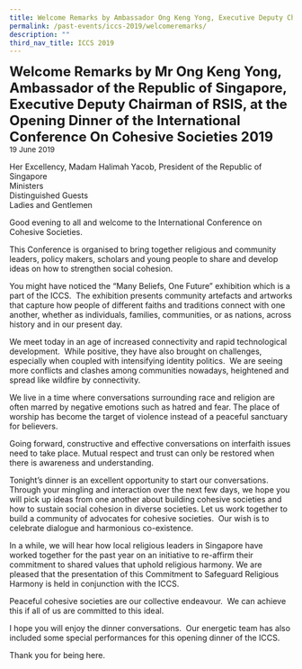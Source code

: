 ```yaml
---
title: Welcome Remarks by Ambassador Ong Keng Yong, Executive Deputy Chairman of RSIS
permalink: /past-events/iccs-2019/welcomeremarks/
description: ""
third_nav_title: ICCS 2019
---
```

**<font size="+2">Welcome Remarks by Mr Ong Keng Yong,  Ambassador of the Republic of Singapore, Executive Deputy Chairman of RSIS, at the Opening Dinner of the International Conference On Cohesive Societies 2019</font>**  
<font size="-1">19 June 2019</font>

Her Excellency, Madam Halimah Yacob, President of the Republic of Singapore                                                                                
Ministers                                          
Distinguished Guests                                 
Ladies and Gentlemen

Good evening to all and welcome to the International Conference on Cohesive Societies.

This Conference is organised to bring together religious and community leaders, policy makers, scholars and young people to share and develop ideas on how to strengthen social cohesion.

You might have noticed the “Many Beliefs, One Future” exhibition which is a part of the ICCS. &nbsp;The exhibition presents community artefacts and artworks that capture how people of different faiths and traditions connect with one another, whether as individuals, families, communities, or as nations, across history and in our present day.

We meet today in an age of increased connectivity and rapid technological development.&nbsp; While positive, they have also brought on challenges, especially when coupled with intensifying identity politics.&nbsp; We are seeing more conflicts and clashes among communities nowadays, heightened and spread like wildfire by connectivity.

We live in a time where conversations surrounding race and religion are often marred by negative emotions such as hatred and fear. The place of worship has become the target of violence instead of a peaceful sanctuary for believers.

Going forward, constructive and effective conversations on interfaith issues need to take place. Mutual respect and trust can only be restored when there is awareness and understanding.

Tonight’s dinner is an excellent opportunity to start our conversations. Through your mingling and interaction over the next few days, we hope you will pick up ideas from one another about building cohesive societies and how to sustain social cohesion in diverse societies. Let us work together to build a community of advocates for cohesive societies.&nbsp; Our wish is to celebrate dialogue and harmonious co-existence.

In a while, we will hear how local religious leaders in Singapore have worked together for the past year on an initiative to re-affirm their commitment to shared values that uphold religious harmony. We are pleased that the presentation of this Commitment to Safeguard Religious Harmony is held in conjunction with the ICCS.

Peaceful cohesive societies are our collective endeavour. &nbsp;We can achieve this if all of us are committed to this ideal.

I hope you will enjoy the dinner conversations.&nbsp; Our energetic team has also included some special performances for this opening dinner of the ICCS.&nbsp; 

Thank you for being here.